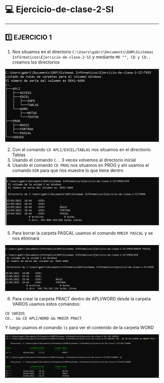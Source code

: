 [img1]: https://github.com/Grxbriel/Ejercicio-de-clase-2-SI/blob/850d45e9176a8bb6298851118ff2b02d1d3eb877/1.png "Imagen1"
[img2]: https://github.com/Grxbriel/Ejercicio-de-clase-2-SI/blob/65bedacd2c7937958f57fddd16a6f8cf012bf221/2.png "Imagen2"
[img3]: https://github.com/Grxbriel/Ejercicio-de-clase-2-SI/blob/65bedacd2c7937958f57fddd16a6f8cf012bf221/3.png "Imagen3"
[img4]: https://github.com/Grxbriel/Ejercicio-de-clase-2-SI/blob/1b3c33dfc0cecd32d9d3a38d876473169fef9b9b/4.png "Imagen4"

# 💻 Ejercicio-de-clase-2-SI
---
## 1️⃣ EJERCICIO 1

1. Nos situamos en el directorio `C:\Users\gabri\Documents\DAM\Sistemas Infórmaticos\Ejercicio-de-clase-2-SI` y mediante `MD "", CD y CD..` creamos los directorios

![Imagen 1][img1]

2. Con el comando `CD APLI/EXCEL/TABLAS` nos situamos en el directiorio Tablas
3. Usando el comando `C..` 3 veces volvemos al directorio inicial
4. Usando el comando `CD PROG` nos situamos en PROG y ahí usamos el comando `DIR` para que nos muestre lo que tiene dentro

![Imagen 2][img2]

5. Para borrar la carpeta PASCAL usamos el comando `RMDIR PASCAL` y se nos eliminará

![Imagen 3][img3]

6. Para crear la carpeta PRACT dentro de APLI/WORD desde la carpeta VARIOS usamos estos comandos:

~~~~
CD VARIOS
CD.. && CD APLI/WORD && MKDIR PRACT
~~~~

Y luego usamos el comando `ls` para ver el contenido de la carpeta WORD

![Imagen 4][img4]
